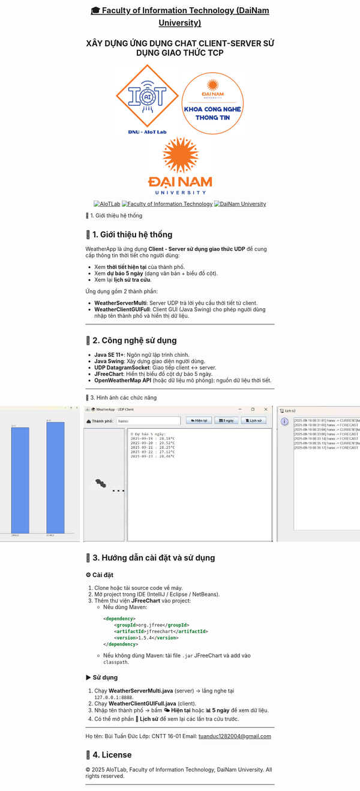 <h2 align="center">
    <a href="https://dainam.edu.vn/vi/khoa-cong-nghe-thong-tin">
    🎓 Faculty of Information Technology (DaiNam University)
    </a>
</h2>
<h2 align="center">
   XÂY DỰNG ỨNG DỤNG CHAT CLIENT-SERVER SỬ DỤNG GIAO THỨC TCP
</h2>
<div align="center">
    <p align="center">
        <img src="https://github.com/tuanduc12/buituanduc/blob/main/LTM-Du-Bao-Thoi-Tiet-Online-main/anh/aiotlab_logo.png?raw=true" alt="AIoTLab Logo" width="170"/>
     <img src="https://github.com/tuanduc12/buituanduc/blob/main/LTM-Du-Bao-Thoi-Tiet-Online-main/anh/fitdnu_logo.png?raw=true" alt="AIoTLab Logo" width="170"/>
    <img src="https://github.com/tuanduc12/buituanduc/blob/main/LTM-Du-Bao-Thoi-Tiet-Online-main/anh/dnu_logo.png?raw=true" alt="DNU Logo" width="170"/>


[![AIoTLab](https://img.shields.io/badge/AIoTLab-green?style=for-the-badge)](https://www.facebook.com/DNUAIoTLab)
[![Faculty of Information Technology](https://img.shields.io/badge/Faculty%20of%20Information%20T…he-badge)](https://dainam.edu.vn/vi/khoa-cong-nghe-thong-tin)
[![DaiNam University](https://img.shields.io/badge/DaiNam%20University-orange?style=for-the-badge)](https://dainam.edu.vn)

</div>

📖 1. Giới thiệu hệ thống
## 📖 1. Giới thiệu hệ thống
WeatherApp là ứng dụng **Client - Server sử dụng giao thức UDP** để cung cấp thông tin thời tiết cho người dùng:
- Xem **thời tiết hiện tại** của thành phố.
- Xem **dự báo 5 ngày** (dạng văn bản + biểu đồ cột).
- Xem lại **lịch sử tra cứu**.

Ứng dụng gồm 2 thành phần:
- **WeatherServerMulti**: Server UDP trả lời yêu cầu thời tiết từ client.
- **WeatherClientGUIFull**: Client GUI (Java Swing) cho phép người dùng nhập tên thành phố và hiển thị dữ liệu.

---

## 🔧 2. Công nghệ sử dụng
- **Java SE 11+**: Ngôn ngữ lập trình chính.  
- **Java Swing**: Xây dựng giao diện người dùng.  
- **UDP DatagramSocket**: Giao tiếp client ↔ server.  
- **JFreeChart**: Hiển thị biểu đồ cột dự báo 5 ngày.  
- **OpenWeatherMap API** (hoặc dữ liệu mô phỏng): nguồn dữ liệu thời tiết.  

---

🚀 3. Hình ảnh các chức năng
    <div style="display: flex; justify-content: center; gap: 10px;">
  <img src="https://github.com/tuanduc12/buituanduc/blob/main/LTM-Du-Bao-Thoi-Tiet-Online-main/anh/z7026962704990_b8904a54d1c430f098ab743bf21438a7.jpg?raw=true" alt="Ảnh 1" width="570"/>
  <img src="https://github.com/tuanduc12/buituanduc/blob/main/LTM-Du-Bao-Thoi-Tiet-Online-main/anh/z7026963764760_3f4944e734b62cb0939ede1a7610539c.jpg?raw=true" alt="Ảnh 2" width="570"/>
  <img src="https://github.com/tuanduc12/buituanduc/blob/main/LTM-Du-Bao-Thoi-Tiet-Online-main/anh/z7027149607276_b15c295077bd3698d5936161615a2b91.jpg?raw=true" alt="Ảnh 3" width="570"/>
</div>



## 📝 3. Hướng dẫn cài đặt và sử dụng
### ⚙️ Cài đặt
1. Clone hoặc tải source code về máy.  
2. Mở project trong IDE (IntelliJ / Eclipse / NetBeans).  
3. Thêm thư viện **JFreeChart** vào project:  
   - Nếu dùng Maven:  
     ```xml
     <dependency>
         <groupId>org.jfree</groupId>
         <artifactId>jfreechart</artifactId>
         <version>1.5.4</version>
     </dependency>
     ```
   - Nếu không dùng Maven: tải file `.jar` JFreeChart và add vào `classpath`.

### ▶️ Sử dụng
1. Chạy **WeatherServerMulti.java** (server) → lắng nghe tại `127.0.0.1:8888`.  
2. Chạy **WeatherClientGUIFull.java** (client).  
3. Nhập tên thành phố → bấm **🌤 Hiện tại** hoặc **📊 5 ngày** để xem dữ liệu.  
4. Có thể mở phần **📜 Lịch sử** để xem lại các lần tra cứu trước.  

---
Họ tên: Bùi Tuấn Đức
Lớp: CNTT 16-01
Email: tuanduc1282004@gmail.com

## 📝 4. License

© 2025 AIoTLab, Faculty of Information Technology, DaiNam University. All rights reserved.

---
